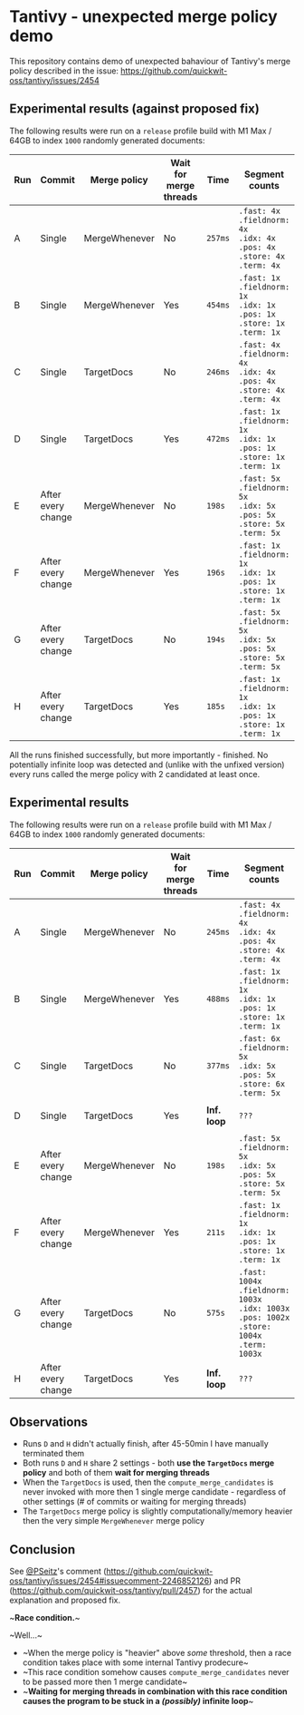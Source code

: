
# Tantivy - unexpected merge policy demo

This repository contains demo of unexpected bahaviour of Tantivy's merge policy described in the issue: https://github.com/quickwit-oss/tantivy/issues/2454

## Experimental results (against proposed fix)

The following results were run on a `release` profile build with M1 Max / 64GB to index `1000` randomly generated documents:

|Run|Commit|Merge policy|Wait for merge threads|Time|Segment counts|`compute_merge_candidates`|
|-|-|-|-|-|-|-|
|A|Single|MergeWhenever|No|`257ms`|`.fast: 4x`<br>`.fieldnorm: 4x`<br>`.idx: 4x`<br>`.pos: 4x`<br>`.store: 4x`<br>`.term: 4x`|**Calls: 8x**<br>`0 args: 7x`<br>`2 args: 1x`|
|B|Single|MergeWhenever|Yes|`454ms`|`.fast: 1x`<br>`.fieldnorm: 1x`<br>`.idx: 1x`<br>`.pos: 1x`<br>`.store: 1x`<br>`.term: 1x`|**Calls: 12x**<br>`0 args: 10x`<br>`2 args: 2x`|
|C|Single|TargetDocs|No|`246ms`|`.fast: 4x`<br>`.fieldnorm: 4x`<br>`.idx: 4x`<br>`.pos: 4x`<br>`.store: 4x`<br>`.term: 4x`|**Calls: 8x**<br>`0 args: 7x`<br>`1 args: 1x`|
|D|Single|TargetDocs|Yes|`472ms`|`.fast: 1x`<br>`.fieldnorm: 1x`<br>`.idx: 1x`<br>`.pos: 1x`<br>`.store: 1x`<br>`.term: 1x`|**Calls: 12x**<br>`0 args: 10x`<br>`2 args: 2x`|
|E|After every change|MergeWhenever|No|`198s`|`.fast: 5x`<br>`.fieldnorm: 5x`<br>`.idx: 5x`<br>`.pos: 5x`<br>`.store: 5x`<br>`.term: 5x`|**Calls: 5992x**<br>`0 args: 4994x`<br>`2 args: 998x`|
|F|After every change|MergeWhenever|Yes|`196s`|`.fast: 1x`<br>`.fieldnorm: 1x`<br>`.idx: 1x`<br>`.pos: 1x`<br>`.store: 1x`<br>`.term: 1x`|**Calls: 5998x**<br>`0 args: 4999x`<br>`2 args: 999x`|
|G|After every change|TargetDocs|No|`194s`|`.fast: 5x`<br>`.fieldnorm: 5x`<br>`.idx: 5x`<br>`.pos: 5x`<br>`.store: 5x`<br>`.term: 5x`|**Calls: 5992x**<br>`0 args: 4994x`<br>`2 args: 998x`|
|H|After every change|TargetDocs|Yes|`185s`|`.fast: 1x`<br>`.fieldnorm: 1x`<br>`.idx: 1x`<br>`.pos: 1x`<br>`.store: 1x`<br>`.term: 1x`|**Calls: 5998x**<br>`0 args: 4999x`<br>`2 args: 999x`|

All the runs finished successfully, but more importantly - finished. No potentially infinite loop was detected and (unlike with the unfixed version) every runs called the merge policy with 2 candidated at least once.

## Experimental results

The following results were run on a `release` profile build with M1 Max / 64GB to index `1000` randomly generated documents:

|Run|Commit|Merge policy|Wait for merge threads|Time|Segment counts|`compute_merge_candidates`|
|-|-|-|-|-|-|-|
|A|Single|MergeWhenever|No|`245ms`|`.fast: 4x`<br>`.fieldnorm: 4x`<br>`.idx: 4x`<br>`.pos: 4x`<br>`.store: 4x`<br>`.term: 4x`|**Calls: 8x**<br>`0 args: 4x`<br>`1 arg: 3x`<br>`2 args: 1x`|
|B|Single|MergeWhenever|Yes|`488ms`|`.fast: 1x`<br>`.fieldnorm: 1x`<br>`.idx: 1x`<br>`.pos: 1x`<br>`.store: 1x`<br>`.term: 1x`|**Calls: 12x**<br>`0 args: 6x`<br>`1 arg: 4x`<br>`2 args: 2x`|
|C|Single|TargetDocs|No|`377ms`|`.fast: 6x`<br>`.fieldnorm: 5x`<br>`.idx: 5x`<br>`.pos: 5x`<br>`.store: 6x`<br>`.term: 5x`|**Calls: 10x**<br>`0 args: 6x`<br>`1 arg: 4x`|
|D|Single|TargetDocs|Yes|**Inf. loop**|`???`|**Calls: >63466x**<br>`0 args: >31734x`<br>`1 arg: >31732x`|
|E|After every change|MergeWhenever|No|`198s`|`.fast: 5x`<br>`.fieldnorm: 5x`<br>`.idx: 5x`<br>`.pos: 5x`<br>`.store: 5x`<br>`.term: 5x`|**Calls: 5992x**<br>`0 args: 2282x`<br>`1 arg: 2712x`<br>`2 args: 998x`|
|F|After every change|MergeWhenever|Yes|`211s`|`.fast: 1x`<br>`.fieldnorm: 1x`<br>`.idx: 1x`<br>`.pos: 1x`<br>`.store: 1x`<br>`.term: 1x`|**Calls: 5998x**<br>`0 args: 2273x`<br>`1 arg: 2726x`<br>`2 args: 999x`|
|G|After every change|TargetDocs|No|`575s`|`.fast: 1004x`<br>`.fieldnorm: 1003x`<br>`.idx: 1003x`<br>`.pos: 1002x`<br>`.store: 1004x`<br>`.term: 1003x`|**Calls: 14548x**<br>`0 args: 8274x`<br>`1 arg: 6274x`|
|H|After every change|TargetDocs|Yes|**Inf. loop**|`???`|**Calls: >62218x**<br>`0 args: >32109x`<br>`1 arg: >30109x`|

## Observations

- Runs `D` and `H` didn't actually finish, after 45-50min I have manually terminated them
- Both runs `D` and `H` share 2 settings - both **use the `TargetDocs` merge policy** and both of them **wait for merging threads**
- When the `TargetDocs` is used, then the `compute_merge_candidates` is never invoked with more then 1 single merge candidate - regardless of other settings (# of commits or waiting for merging threads)
- The `TargetDocs` merge policy is slightly computationally/memory heavier then the very simple `MergeWhenever` merge policy

## Conclusion

See [@PSeitz](https://github.com/PSeitz)'s comment (https://github.com/quickwit-oss/tantivy/issues/2454#issuecomment-2246852126) and PR (https://github.com/quickwit-oss/tantivy/pull/2457) for the actual explanation and proposed fix.

~**Race condition.**~

~Well...~
- ~When the merge policy is "heavier" above _some_ threshold, then a race condition takes place with some internal Tantivy prodecure~
- ~This race condition somehow causes `compute_merge_candidates` never to be passed more then 1 merge candidate~
- ~**Waiting for merging threads in combination with this race condition causes the program to be stuck in a _(possibly)_ infinite loop**~
